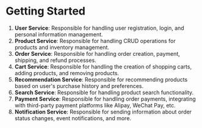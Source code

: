 # Getting Started

1. **User Service**: Responsible for handling user registration, login, and personal information management.
2. **Product Service**: Responsible for handling CRUD operations for products and inventory management.
3. **Order Service**: Responsible for handling order creation, payment, shipping, and refund processes.
4. **Cart Service**: Responsible for handling the creation of shopping carts, adding products, and removing products.
5. **Recommendation Service**: Responsible for recommending products based on user's purchase history and preferences.
6. **Search Service**: Responsible for handling product search functionality.
7. **Payment Service**: Responsible for handling order payments, integrating with third-party payment platforms like Alipay, WeChat Pay, etc.
8. **Notification Service**: Responsible for sending information about order status changes, event notifications, and more.
